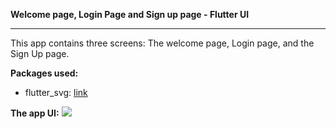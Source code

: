 <b>Welcome page, Login Page and Sign up page - Flutter UI</b>
<hr/>
This app contains three screens: The welcome page, Login page, and the Sign Up page.

<b>Packages used:</b>
<ul>
<li>flutter_svg: <a href="https://pub.dev/packages/flutter_svg">link</a></li>

</ul>
<b>The app UI:</b>

<img src= "https://github.com/abuanwar072/Welcome-Login-Signup-Page-Flutter/blob/master/UI.png"/>
